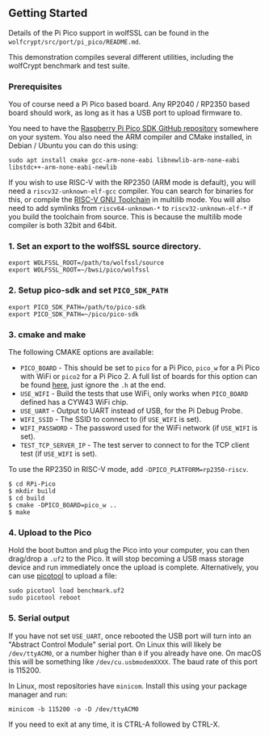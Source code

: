 ## Getting Started

Details of the Pi Pico support in wolfSSL can be found in the
`wolfcrypt/src/port/pi_pico/README.md`.

This demonstration compiles several different utilities, including the wolfCrypt
benchmark and test suite.

### Prerequisites

You of course need a Pi Pico based board. Any RP2040 / RP2350 based board should
work, as long as it has a USB port to upload firmware to.

You need to have the [Raspberry Pi Pico SDK GitHub repository](https://github.com/raspberrypi/pico-sdk)
somewhere on your system. You also need the ARM compiler and CMake installed,
in Debian / Ubuntu you can do this using:

```
sudo apt install cmake gcc-arm-none-eabi libnewlib-arm-none-eabi libstdc++-arm-none-eabi-newlib
```

If you wish to use RISC-V with the RP2350 (ARM mode is default), you will need a
`riscv32-unknown-elf-gcc` compiler. You can search for binaries for this, or
compile the [RISC-V GNU Toolchain](https://github.com/riscv-collab/riscv-gnu-toolchain)
in multilib mode. You will also need to add symlinks from `riscv64-unknown-*` to
`riscv32-unknown-elf-*` if you build the toolchain from source. This is because
the multilib mode compiler is both 32bit and 64bit.

### 1. Set an export to the wolfSSL source directory.

```
export WOLFSSL_ROOT=/path/to/wolfssl/source
export WOLFSSL_ROOT=~/bwsi/pico/wolfssl
```

### 2. Setup pico-sdk and set `PICO_SDK_PATH`

```
export PICO_SDK_PATH=/path/to/pico-sdk
export PICO_SDK_PATH=~/pico/pico-sdk 
```

### 3. cmake and make

The following CMAKE options are available:

* `PICO_BOARD` - This should be set to `pico` for a Pi Pico, `pico_w` for a Pi Pico with WiFi or `pico2` for a Pi Pico 2. A full list of boards for this option can be found [here](https://github.com/raspberrypi/pico-sdk/tree/master/src/boards/include/boards), just ignore the `.h` at the end.
* `USE_WIFI` - Build the tests that use WiFi, only works when `PICO_BOARD` defined has a CYW43 WiFi chip.
* `USE_UART` - Output to UART instead of USB, for the Pi Debug Probe.
* `WIFI_SSID` - The SSID to connect to (if `USE_WIFI` is set).
* `WIFI_PASSWORD` - The password used for the WiFi network (if `USE_WIFI` is set).
* `TEST_TCP_SERVER_IP` - The test server to connect to for the TCP client test (if `USE_WIFI` is set).

To use the RP2350 in RISC-V mode, add `-DPICO_PLATFORM=rp2350-riscv`.

```
$ cd RPi-Pico
$ mkdir build
$ cd build
$ cmake -DPICO_BOARD=pico_w ..
$ make
```

### 4. Upload to the Pico

Hold the boot button and plug the Pico into your computer, you can then
drag/drop a `.uf2` to the Pico. It will stop becoming a USB mass storage device
and run immediately once the upload is complete. Alternatively, you can use
[picotool](https://github.com/raspberrypi/picotool) to upload a file:

```
sudo picotool load benchmark.uf2
sudo picotool reboot
```

### 5. Serial output

If you have not set `USE_UART`, once rebooted the USB port will turn into an
"Abstract Control Module" serial port. On Linux this will likely be
`/dev/ttyACM0`, or a number higher than `0` if you already have one. On macOS
this will be something like `/dev/cu.usbmodemXXXX`. The baud rate of this port
is 115200.

In Linux, most repositories have `minicom`. Install this using your package
manager and run:

```
minicom -b 115200 -o -D /dev/ttyACM0
```

If you need to exit at any time, it is CTRL-A followed by CTRL-X.
